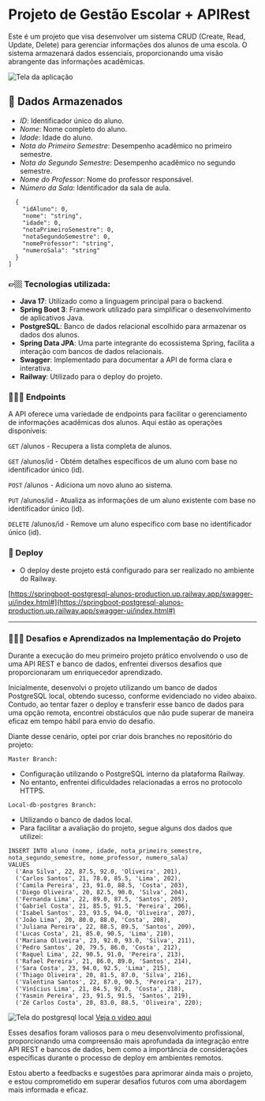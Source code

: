 # Projeto de Gestão Escolar + APIRest

Este é um projeto que visa desenvolver um sistema CRUD (Create, Read, Update, Delete) para gerenciar informações dos alunos de uma escola. O sistema armazenará dados essenciais, proporcionando uma visão abrangente das informações acadêmicas.

![Tela da aplicação](https://github.com/barbaradamasdev/springboot-postgresql-alunos/blob/master/image.png?raw=true)

## 🚀 Dados Armazenados
- *ID*: Identificador único do aluno.
- *Nome*: Nome completo do aluno.
- *Idade*: Idade do aluno.
- *Nota do Primeiro Semestre*: Desempenho acadêmico no primeiro semestre.
- *Nota do Segundo Semestre*: Desempenho acadêmico no segundo semestre.
- *Nome do Professor*: Nome do professor responsável.
- *Número da Sala*: Identificador da sala de aula.

```[
  {
    "idAluno": 0,
    "nome": "string",
    "idade": 0,
    "notaPrimeiroSemestre": 0,
    "notaSegundoSemestre": 0,
    "nomeProfessor": "string",
    "numeroSala": "string"
  }
]
```

### 👉🏼 Tecnologias utilizada:

- **Java 17**: Utilizado como a linguagem principal para o backend.
- **Spring Boot 3**: Framework utilizado para simplificar o desenvolvimento de aplicativos Java.
- **PostgreSQL**: Banco de dados relacional escolhido para armazenar os dados dos alunos.
- **Spring Data JPA**: Uma parte integrante do ecossistema Spring, facilita a interação com bancos de dados relacionais.
- **Swagger**: Implementado para documentar a API de forma clara e interativa.
- **Railway**: Utilizado para o deploy do projeto.

### 👩🏻‍💻 Endpoints
A API oferece uma variedade de endpoints para facilitar o gerenciamento de informações acadêmicas dos alunos. Aqui estão as operações disponíveis:

`GET` /alunos - Recupera a lista completa de alunos.

`GET` /alunos/id - Obtém detalhes específicos de um aluno com base no identificador único (id).

`POST` /alunos - Adiciona um novo aluno ao sistema.

`PUT` /alunos/id - Atualiza as informações de um aluno existente com base no identificador único (id).

`DELETE` /alunos/id - Remove um aluno específico com base no identificador único (id).

### 🚀 Deploy
- O deploy deste projeto está configurado para ser realizado no ambiente do Railway.

[https://springboot-postgresql-alunos-production.up.railway.app/swagger-ui/index.html#](https://springboot-postgresql-alunos-production.up.railway.app/swagger-ui/index.html#)

<hr>

### 🚀🚀🚀 Desafios e Aprendizados na Implementação do Projeto
Durante a execução do meu primeiro projeto prático envolvendo o uso de uma API REST e banco de dados, enfrentei diversos desafios que proporcionaram um enriquecedor aprendizado.

Inicialmente, desenvolvi o projeto utilizando um banco de dados PostgreSQL local, obtendo sucesso, conforme evidenciado no video abaixo. Contudo, ao tentar fazer o deploy e transferir esse banco de dados para uma opção remota, encontrei obstáculos que não pude superar de maneira eficaz em tempo hábil para envio do desafio.

Diante desse cenário, optei por criar dois branches no repositório do projeto:

`Master Branch:`
- Configuração utilizando o PostgreSQL interno da plataforma Railway.
- No entanto, enfrentei dificuldades relacionadas a erros no protocolo HTTPS.

`Local-db-postgres Branch:`
- Utilizando o banco de dados local.
- Para facilitar a avaliação do projeto, segue alguns dos dados que utilizei:

```
INSERT INTO aluno (nome, idade, nota_primeiro_semestre, nota_segundo_semestre, nome_professor, numero_sala)
VALUES
  ('Ana Silva', 22, 87.5, 92.0, 'Oliveira', 201),
  ('Carlos Santos', 21, 78.0, 85.5, 'Lima', 202),
  ('Camila Pereira', 23, 91.0, 88.5, 'Costa', 203),
  ('Diego Oliveira', 20, 82.5, 90.0, 'Silva', 204),
  ('Fernanda Lima', 22, 89.0, 87.5, 'Santos', 205),
  ('Gabriel Costa', 21, 85.5, 91.5, 'Pereira', 206),
  ('Isabel Santos', 23, 93.5, 94.0, 'Oliveira', 207),
  ('João Lima', 20, 80.0, 88.0, 'Costa', 208),
  ('Juliana Pereira', 22, 88.5, 89.5, 'Santos', 209),
  ('Lucas Costa', 21, 85.0, 90.5, 'Lima', 210),
  ('Mariana Oliveira', 23, 92.0, 93.0, 'Silva', 211),
  ('Pedro Santos', 20, 79.5, 86.0, 'Costa', 212),
  ('Raquel Lima', 22, 90.5, 91.0, 'Pereira', 213),
  ('Rafael Pereira', 21, 86.0, 89.0, 'Santos', 214),
  ('Sara Costa', 23, 94.0, 92.5, 'Lima', 215),
  ('Thiago Oliveira', 20, 81.5, 87.0, 'Silva', 216),
  ('Valentina Santos', 22, 87.0, 90.5, 'Pereira', 217),
  ('Vinícius Lima', 21, 84.5, 92.0, 'Costa', 218),
  ('Yasmin Pereira', 23, 91.5, 91.5, 'Santos', 219),
  ('Zé Carlos Costa', 20, 83.0, 88.5, 'Oliveira', 220);
```

![Tela do postgresql local](https://github.com/barbaradamasdev/springboot-postgresql-alunos/blob/local-db-postgres/db%20local.png?raw=true)
[Veja o video aqui](https://youtu.be/TYPDnAic9sI)


Esses desafios foram valiosos para o meu desenvolvimento profissional, proporcionando uma compreensão mais aprofundada da integração entre API REST e bancos de dados, bem como a importância de considerações específicas durante o processo de deploy em ambientes remotos.

Estou aberto a feedbacks e sugestões para aprimorar ainda mais o projeto, e estou comprometido em superar desafios futuros com uma abordagem mais informada e eficaz.
